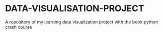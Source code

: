# DATA-VISUALISATION-PROJECT
A repository of my learning data visualization project with the book python crash course

